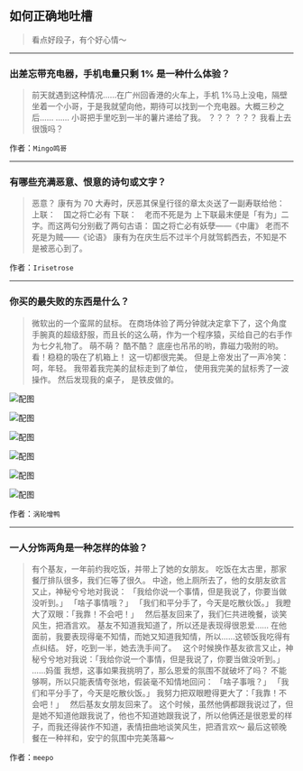 ## 如何正确地吐槽

> 看点好段子，有个好心情～


 
---

### 出差忘带充电器，手机电量只剩 1% 是一种什么体验？

> 前天就遇到这种情况……在广州回香港的火车上，手机 1%马上没电，隔壁坐着一个小哥，于是我就望向他，期待可以找到一个充电器。大概三秒之后……
> ……
> 小哥把手里吃到一半的薯片递给了我。
> ？？？
> ？？？
> 我看上去很饿吗？


作者：`Mingo鸣哥`

---

### 有哪些充满恶意、恨意的诗句或文字？

> 恶意？
> 康有为 70 大寿时，厌恶其保皇行径的章太炎送了一副寿联给他：
> 上联：　国之将亡必有
> 下联：　老而不死是为
> 上下联最末便是「有为」二字。而这两句分别截了两句古语：
> 国之将亡必有妖孽——《中庸》
> 老而不死是为贼——《论语》
> 康有为在庆生后不过半个月就驾鹤西去，不知是不是被恶心到了。


作者：`Irisetrose`

---

### 你买的最失败的东西是什么？

> 微软出的一个蛮屌的鼠标。
> 在商场体验了两分钟就决定拿下了，这个角度手腕真的超级舒服，而且长的这么萌，作为一个程序猿，买给自己的右手作为七夕礼物了。
> 萌不萌？
> 酷不酷？
> 底座也吊吊的哟，靠磁力吸附的哟。
> 看！稳稳的吸在了机箱上！
> 这一切都很完美。
> 但是上帝发出了一声冷笑：
> 呵，年轻。
> 我带着我完美的鼠标走到了单位，
> 使用我完美的鼠标秀了一波操作。
> 然后发现我的桌子，
> 是铁皮做的。



![配图](http://pic1.zhimg.com/70/v2-f140dfa17487f9b75dd3e02f630fb94c_b.jpg)



![配图](http://pic1.zhimg.com/70/v2-0ab15611ad70a4758ec171f0b36f939c_b.jpg)



![配图](http://pic1.zhimg.com/70/v2-bb595d7d28b4d226209452caba34a738_b.jpg)



![配图](http://pic4.zhimg.com/70/v2-d43d90051bb9516d9fa69476fa975127_b.jpg)



![配图](http://pic1.zhimg.com/70/v2-1487f619283f4d28c4327ee6c01152a4_b.jpg)



![配图](http://pic2.zhimg.com/70/v2-f10f4aaa1e9595372882c7417a205b51_b.jpg)


作者：`涡轮增鸭`

---

### 一人分饰两角是一种怎样的体验？

> 有个基友，一年前约我吃饭，并带上了她的女朋友。
> 吃饭在太古里，那家餐厅排队很多，我们仨等了很久。
> 中途，他上厕所去了，他的女朋友欲言又止，神秘兮兮地对我说：
> 「我给你说一个事情，但是我说了，你要当做没听到。」
> 「啥子事情哦？」
> 「我们和平分手了，今天是吃散伙饭。」
> 我瞪大了双眼：「我靠！不会吧！」
>  
> 然后基友回来了，我们仨共进晚餐，谈笑风生，把酒言欢。
> 基友不知道我知道了，所以还是表现得很恩爱……
> 在他面前，我要表现得毫不知情，而她又知道我知情，所以……这顿饭我吃得有点纠结。
> 好，吃到一半，她去洗手间了。
>  
> 这个时候换作基友欲言又止，神秘兮兮地对我说：「我给你说一个事情，但是我说了，你要当做没听到。」
> ……妈蛋
> 我想，这事如果我挑明了，那么恩爱的氛围不就破坏了吗？ 不能够啊，所以只能表情夸张地，假装毫不知情地回问：
> 「啥子事哦？」
> 「我们和平分手了，今天是吃散伙饭。」
> 我努力把双眼瞪得更大了：「我靠！不会吧！」
>  
> 然后基友女朋友回来了。 这个时候，虽然他俩都跟我说过了，但是她不知道他跟我说了，他也不知道她跟我说了，所以他俩还是很恩爱的样子，而我还得装作不知道，表情扭曲地谈笑风生，把酒言欢～
> 最后这顿晚餐在一种祥和，安宁的氛围中完美落幕～


作者：`meepo`
